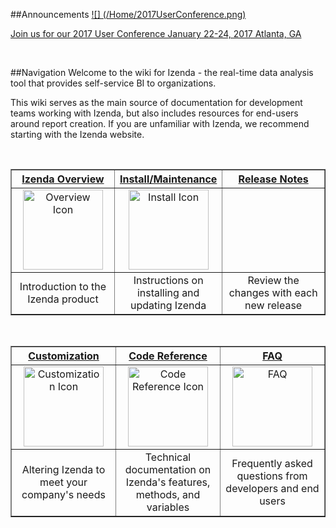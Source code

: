 ##Announcements
[![] (/Home/2017UserConference.png)](https://www.izenda.com/embedded-bi-conference)

[Join us for our 2017 User Conference January 22-24, 2017 Atlanta, GA](https://www.izenda.com/embedded-bi-conference)

<br>

##Navigation
Welcome to the wiki for Izenda - the real-time data analysis tool that provides self-service BI to organizations. 

This wiki serves as the main source of documentation for development teams working with Izenda, but also includes resources for end-users around report creation. If you are unfamiliar with Izenda, we recommend starting with the Izenda website.

<br>

<table border="1" width="100%">
   <tr>
      <th width="33%">
         <a href="http://wiki.izenda.us/Guides/ReportDesign">
            Izenda Overview
         </a>
      </th>
      <th width="33%">
         <a href="http://wiki.izenda.us/Integration/Tutorials">
            Install/Maintenance 
         </a>
      </th>
      <th width="33%">
         <a href="http://wiki.izenda.us/Release-Notes">
            Release Notes
         </a>
      </th>
   </tr>
   <tr>
      <td align="center">
         <a href="http://wiki.izenda.us/Guides/ReportDesign">
            <img src="/Home/Overview_Globe.png" alt="Overview Icon" style="width:128px;height:128px;">
         </a>
      </td>
      <td align="center">
         <a href="http://wiki.izenda.us/Integration/Tutorials">
            <img src="/Home/Install_Download.png" alt="Install Icon" style="width:128px;height:128px;">
         </a>
      </td>
      <td align="center">
         <a href="http://wiki.izenda.us/Release-Notes">
         </a>  
      </td>
   </tr>
   <tr>
      <td align="center">
         Introduction to the Izenda product
      </td>
      <td align="center">
         Instructions on installing and updating Izenda
      </td>
      <td align="center">
         Review the changes with each new release
      </td>
   </tr>
</table>

<!-- Commented out Best Practices until we develop a page
[Izenda Overview](/Guides/ReportDesign) | [Install/<br>Maintenance](/Integration/Tutorials) | Best Practices
:--:|:---:|:---:
[![](/Home/Overview_Globe.png)](/Guides/ReportDesign)|[![](/Home/Install_Download.png)](/Integration/Tutorials)|[![](/Home/BestPractices_Trophy.png)]
Introduction to the Izenda product|Instructions on installing and updating Izenda|Recommended strategies from the Izenda team
-->

<br>

<table border="1" width="100%">
   <tr>
      <th width="33%">
         <a href="http://wiki.izenda.us/Guides/Developer-Links-and-Guides">
            Customization
         </a>
      </th>
      <th width="33%">
         <a href="http://wiki.izenda.us/API">
            Code Reference
         </a>
      </th>
      <th width="33%">
         <a href="http://wiki.izenda.us/FAQ/FAQ">
            FAQ
         </a>
      </th>
   </tr>
   <tr>
      <td align="center">
         <a href="http://wiki.izenda.us/Guides/Developer-Links-and-Guides">
            <img src="/Home/Customization_Wrench.png" alt="Customization Icon" style="width:128px;height:128px;">
         </a>
      </td>
      <td align="center">
         <a href="http://wiki.izenda.us/API">
            <img src="/Home/CodeRef_Terminal.png" alt="Code Reference Icon" style="width:128px;height:128px;">
         </a>
      </td>
      <td align="center">
         <a href="http://wiki.izenda.us/FAQ/FAQ">
	    <img src="/Home/FAQ_QuestionMark.png" alt="FAQ" style="width:128px;height:128px;">
         </a>  
      </td>
   </tr>
   <tr>
      <td align="center">
         Altering Izenda to meet your company's needs
      </td>
      <td align="center">
         Technical documentation on Izenda's features, methods, and variables
      </td>
      <td align="center">
         Frequently asked questions from developers and end users
      </td>
   </tr>
</table>

<br>


<!-- Commented out old home page. Holding on to ensure we don't need it

#Izenda Wiki

[[_TOC_]]

##Introduction

Izenda reports includes a flexible API that can be configured to integrate with your application. This guide covers most of the basic elements that are needed to apply branding and security to the majority of applications. Before beginning, make sure that Izenda Reports can properly connect to your database when setup as a stand-alone virtual directory. 

Please watch our ten minute integration video to see how to do a core integration with Visual Studio (redirects to Youtube):

[![Izenda Core Integration Video](/Home/izenda_intro_video.png)](https://www.youtube.com/watch?v=4E0npCxLi4o)

###Izenda Reports Quick Setup
To integrate Izenda into your own website, you will first need a development environment, such as Visual Studio. Once you have a development environment, you can get our website template from [[here|http://www.izenda.com/Site/DownloadComplete.aspx?msgId=0]]. Once you have followed the steps there, return here and find out more about how you can get started using Izenda Reports.

###[[Configuring Settings|Integration/Tutorials/Customizing-Izenda-Settings]]

The Izenda Reports API contains specific settings that alter the behavior of the tool on a per-user basis. Settings can be applied through the Settings.aspx page (please see important information on [[settings|http://wiki.izenda.us/Integration/Tutorials/Customizing-Izenda-Settings#The-Settings.aspx-page]] page - this is typically only used for trials and evaluations) or via a [[CustomAdHocConfig|http://wiki.izenda.us/Integration/Tutorials/Customizing-Izenda-Settings]] class. Your global.asax should contain a definition for this that inherits from either FileSystemAdHocConfig or DatabaseAdHocConfig. Examples of important settings include the [[license key|/API/CodeSamples/LicenseKey]], the [[connection string|/API/CodeSamples/SqlServerConnectionString]], and the [[user name|/API/CodeSamples/CurrentUserName]]. 

###[[Creating Views|Integration/Tutorials/Views]]

Some databases contain complex field names that may be confusing to users. In these situations, it may be necessary to create Views that simplify the data model for the user. Users can be limited to specific views using the [[AdHocSettings.VisibleDataSources|/API/CodeSamples/VisibleDataSources]] setting.

###Applying Branding

There are a few different ways to apply your branding, logo, or header controls to Izenda Reports. 

**Header Image** : The simplest way to apply your logo is to set the "Application Header Image Url" in the "CSS & Images" section of the Settings.aspx page. You can also do it in your global.asax by modifying the [[AdHocSettings.ApplicationHeaderImageUrl|/API/CodeSamples/ApplicationHeaderImageUrl]] setting. 

**Master Pages** : If you already have an ASP.NET master page, you can apply it to ReportDesigner.aspx, ReportList.aspx, and ReportViewer.aspx. Be careful not to apply a master page or theme to the rs.aspx page as that may interfere with the reporting operation. 

**IFRAMES or Frames** : The Izenda reports pages may be placed inside an IFRAME or FRAME. This would need to be done for ReportDesigner.aspx, ReportList.aspx, and ReportViewer.aspx. 

###[[Building Core Reports|/Guides/ReportDesign]]

The best way to deploy Izenda is to create a small set of base reports that users can then customize. Ideally initial reports should contain the most relevant data sources and fields. It may be beneficial to add summaries and charts to them as well. See the training section for details on how to create various types of reports. 

###[[Enforcing Security and User Limitations|Integration/Tutorials/Security]]

The Izenda Reports platform includes a robust and flexible security model which inherits rich security credentials from your application. This example covers how to apply security for most common scenarios by using the ``InitializeReporting()`` method to pass user credentials to the Izenda API. This method is normally found in the [[CustomAdHocConfig|/Integration/Tutorials/Customizing-Izenda-Settings]] class in the Global.asax file. 

####Assumptions

For demonstration purposes, we will be working with the following information:

* The user has already been authenticated with the application Izenda is embedded into
* The username is stored in a session variable called "UserName"
* The tenant ID is stored in a session variable called "TenantID"
* The user's role is stored in a session variable called "Role"
* The user's country name is stored in a session variable called "UserCountry"
* The database contains tables and views with a field named "ClientID"
* A method named GetUserName() exists in global.asax that accesses the session variable "UserName"
* A method named GetTenantID() exists in global.asax that accesses the session variable "TenantID"
* A method named GetUserRole() exists in global.asax that accesses the session variable "Role"
* A method named GetUserCountry() exists in global.asax that accesses the session variable "UserCountry"

####Limitations Enforced

  * The user is logged In
  * The user can only see records for their ClientID
  * The user can only see certain data sources and will not see reports that require unauthorized data sources
  * Non-admins will not be able to overwrite reports
  * Non-admins will not see the "Admin Reports" and "Sensitive Reports" categories in their report list 

###Basic Login Scenario

In this example, we will initialize some of the more common settings. This is done in the ``InitializeReporting()`` method of your ``CustomAdHocConfig`` class that we discussed earlier. You will have to call the ``InitializeReporting()`` method after your user has been authenticated.

``` c#
//Pass User Credentials
AdHocSettings.LicenseKey = "INSERT_LICENSE_KEY_HERE";
AdHocSettings.SqlServerConnectionString = "INSERT_CONNECTION_STRING_HERE";
AdHocSettings.CurrentUserName = GetUserName();
AdHocSettings.CurrentUserTenantId = GetTenantID();
AdHocSettings.CurrentUserIsAdmin = (GetUserRole() == "Admin");
AdHocSettings.CurrentUserRoles = new string[] {(string)HttpContext.Current.Session["Role"]};
AdHocSettings.VisibleDataSources = new string[]  { "Products", "Orders", "Customers" }; 
```

###Multi-Role Scenario

Now let's add some logic based on the user's role. In this example, we apply limitations based on whether or not the user is an administrator, report designer, or report viewer. However, your individual roles may vary based on your security model.
 
``` c#
Izenda.AdHoc.AdHocSettings.ShowSettingsButtonForNonAdmins = false; //Hides the button that redirects to the settings page for non-admins
if(AdHocSettings.CurrentUserIsAdmin)
{
	Izenda.AdHoc.AdHocSettings.VisibleDataSources = new string[] { "Purchasing.Vendor", "Products", "Orders", "Order Details", "Customers" };
}
else
{
    Izenda.AdHoc.AdHocSettings.HiddenFilters["ShipCountry"] = GetUserCountry(); //Hide data that the user isn't authorized to view
    Izenda.AdHoc.AdHocSettings.VisibleDataSources = new string[] { "Products", "Orders", "Customers" }; //non-admins only see certain data sources
    Izenda.AdHoc.AdHocSettings.OutputTypes["sql"].ShowInToolbar = false; //Hides the SQL output icon on the toolbar for non-admins
    if(new List<string>(AdHocSettings.CurrentUserRoles).Contains("ReportViewer")) {
        AdHocSettings.ShowDesignDashboardLink = false;
        AdHocSettings.ShowDesignLinks = false;
        AdHocSettings.ShowDesignLinkInReportViewer = false;
    }
    else if (new List<string>(AdHocSettings.CurrentUserRoles).Contains("ReportDesigner")) {
        AdHocSettings.ShowMiscTab = false;
    }
}
```
-->
